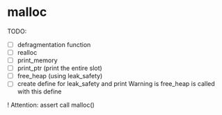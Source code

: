 # malloc

TODO:

- [ ] defragmentation function
- [ ] realloc
- [ ] print_memory
- [ ] print_ptr (print the entire slot) 
- [ ] free_heap (using leak_safety)
- [ ] create define for leak_safety and print Warning is free_heap is called with this define

! Attention: assert call malloc()